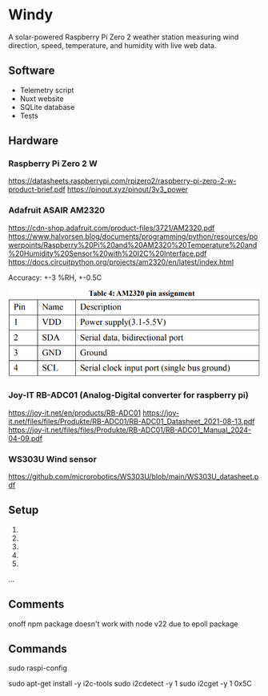 # Windy
A solar-powered Raspberry Pi Zero 2 weather station measuring wind direction, speed, temperature, and humidity with live web data.

## Software
- Telemetry script
- Nuxt website
- SQLite database
- Tests

## Hardware
### Raspberry Pi Zero 2 W
https://datasheets.raspberrypi.com/rpizero2/raspberry-pi-zero-2-w-product-brief.pdf
https://pinout.xyz/pinout/3v3_power

### Adafruit ASAIR AM2320
https://cdn-shop.adafruit.com/product-files/3721/AM2320.pdf
https://www.halvorsen.blog/documents/programming/python/resources/powerpoints/Raspberry%20Pi%20and%20AM2320%20Temperature%20and%20Humidity%20Sensor%20with%20I2C%20Interface.pdf
https://docs.circuitpython.org/projects/am2320/en/latest/index.html

Accuracy: +-3 %RH, +-0.5C

![AM2320 Temperature/Humidity Sensor Pinout](/images/image.png)

### Joy-IT RB-ADC01 (Analog-Digital converter for raspberry pi)
https://joy-it.net/en/products/RB-ADC01
https://joy-it.net/files/files/Produkte/RB-ADC01/RB-ADC01_Datasheet_2021-08-13.pdf
https://joy-it.net/files/files/Produkte/RB-ADC01/RB-ADC01_Manual_2024-04-09.pdf

### WS303U Wind sensor
https://github.com/microrobotics/WS303U/blob/main/WS303U_datasheet.pdf

## Setup
1.
2.
3.
4.
5.
...

## Comments
onoff npm package doesn't work with node v22 due to epoll package


## Commands
sudo raspi-config

sudo apt-get install -y i2c-tools
sudo i2cdetect -y 1
sudo i2cget -y 1 0x5C